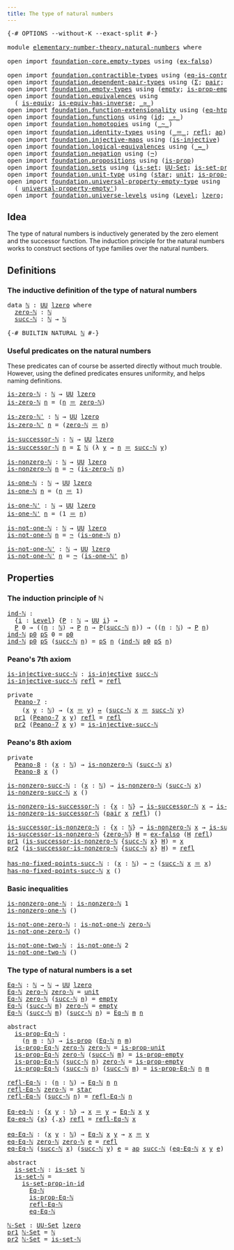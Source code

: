 ```yaml
---
title: The type of natural numbers
---
```


<pre class="Agda"><a id="53" class="Symbol">{-#</a> <a id="57" class="Keyword">OPTIONS</a> <a id="65" class="Pragma">--without-K</a> <a id="77" class="Pragma">--exact-split</a> <a id="91" class="Symbol">#-}</a>

<a id="96" class="Keyword">module</a> <a id="103" href="elementary-number-theory.natural-numbers.html" class="Module">elementary-number-theory.natural-numbers</a> <a id="144" class="Keyword">where</a>

<a id="151" class="Keyword">open</a> <a id="156" class="Keyword">import</a> <a id="163" href="foundation-core.empty-types.html" class="Module">foundation-core.empty-types</a> <a id="191" class="Keyword">using</a> <a id="197" class="Symbol">(</a><a id="198" href="foundation-core.empty-types.html#1160" class="Function">ex-falso</a><a id="206" class="Symbol">)</a>

<a id="209" class="Keyword">open</a> <a id="214" class="Keyword">import</a> <a id="221" href="foundation.contractible-types.html" class="Module">foundation.contractible-types</a> <a id="251" class="Keyword">using</a> <a id="257" class="Symbol">(</a><a id="258" href="foundation-core.contractible-types.html#1311" class="Function">eq-is-contr</a><a id="269" class="Symbol">)</a>
<a id="271" class="Keyword">open</a> <a id="276" class="Keyword">import</a> <a id="283" href="foundation.dependent-pair-types.html" class="Module">foundation.dependent-pair-types</a> <a id="315" class="Keyword">using</a> <a id="321" class="Symbol">(</a><a id="322" href="foundation-core.dependent-pair-types.html#515" class="Record">Σ</a><a id="323" class="Symbol">;</a> <a id="325" href="foundation-core.dependent-pair-types.html#588" class="InductiveConstructor">pair</a><a id="329" class="Symbol">;</a> <a id="331" href="foundation-core.dependent-pair-types.html#605" class="Field">pr1</a><a id="334" class="Symbol">;</a> <a id="336" href="foundation-core.dependent-pair-types.html#617" class="Field">pr2</a><a id="339" class="Symbol">)</a>
<a id="341" class="Keyword">open</a> <a id="346" class="Keyword">import</a> <a id="353" href="foundation.empty-types.html" class="Module">foundation.empty-types</a> <a id="376" class="Keyword">using</a> <a id="382" class="Symbol">(</a><a id="383" href="foundation-core.empty-types.html#1057" class="Datatype">empty</a><a id="388" class="Symbol">;</a> <a id="390" href="foundation-core.empty-types.html#2377" class="Function">is-prop-empty</a><a id="403" class="Symbol">)</a>
<a id="405" class="Keyword">open</a> <a id="410" class="Keyword">import</a> <a id="417" href="foundation.equivalences.html" class="Module">foundation.equivalences</a> <a id="441" class="Keyword">using</a>
  <a id="449" class="Symbol">(</a> <a id="451" href="foundation-core.equivalences.html#1556" class="Function">is-equiv</a><a id="459" class="Symbol">;</a> <a id="461" href="foundation-core.equivalences.html#3013" class="Function">is-equiv-has-inverse</a><a id="481" class="Symbol">;</a> <a id="483" href="foundation-core.equivalences.html#1621" class="Function Operator">_≃_</a><a id="486" class="Symbol">)</a>
<a id="488" class="Keyword">open</a> <a id="493" class="Keyword">import</a> <a id="500" href="foundation.function-extensionality.html" class="Module">foundation.function-extensionality</a> <a id="535" class="Keyword">using</a> <a id="541" class="Symbol">(</a><a id="542" href="foundation-core.function-extensionality.html#1463" class="Function">eq-htpy</a><a id="549" class="Symbol">)</a>
<a id="551" class="Keyword">open</a> <a id="556" class="Keyword">import</a> <a id="563" href="foundation.functions.html" class="Module">foundation.functions</a> <a id="584" class="Keyword">using</a> <a id="590" class="Symbol">(</a><a id="591" href="foundation-core.functions.html#322" class="Function">id</a><a id="593" class="Symbol">;</a> <a id="595" href="foundation-core.functions.html#420" class="Function Operator">_∘_</a><a id="598" class="Symbol">)</a>
<a id="600" class="Keyword">open</a> <a id="605" class="Keyword">import</a> <a id="612" href="foundation.homotopies.html" class="Module">foundation.homotopies</a> <a id="634" class="Keyword">using</a> <a id="640" class="Symbol">(</a><a id="641" href="foundation-core.homotopies.html#1249" class="Function Operator">_~_</a><a id="644" class="Symbol">)</a>
<a id="646" class="Keyword">open</a> <a id="651" class="Keyword">import</a> <a id="658" href="foundation.identity-types.html" class="Module">foundation.identity-types</a> <a id="684" class="Keyword">using</a> <a id="690" class="Symbol">(</a><a id="691" href="foundation-core.identity-types.html#1865" class="Function Operator">_＝_</a><a id="694" class="Symbol">;</a> <a id="696" href="foundation-core.identity-types.html#1820" class="InductiveConstructor">refl</a><a id="700" class="Symbol">;</a> <a id="702" href="foundation-core.identity-types.html#4003" class="Function">ap</a><a id="704" class="Symbol">)</a>
<a id="706" class="Keyword">open</a> <a id="711" class="Keyword">import</a> <a id="718" href="foundation.injective-maps.html" class="Module">foundation.injective-maps</a> <a id="744" class="Keyword">using</a> <a id="750" class="Symbol">(</a><a id="751" href="foundation.injective-maps.html#1309" class="Function">is-injective</a><a id="763" class="Symbol">)</a>
<a id="765" class="Keyword">open</a> <a id="770" class="Keyword">import</a> <a id="777" href="foundation.logical-equivalences.html" class="Module">foundation.logical-equivalences</a> <a id="809" class="Keyword">using</a> <a id="815" class="Symbol">(</a><a id="816" href="foundation-core.logical-equivalences.html#899" class="Function Operator">_↔_</a><a id="819" class="Symbol">)</a>
<a id="821" class="Keyword">open</a> <a id="826" class="Keyword">import</a> <a id="833" href="foundation.negation.html" class="Module">foundation.negation</a> <a id="853" class="Keyword">using</a> <a id="859" class="Symbol">(</a><a id="860" href="foundation-core.negation.html#465" class="Function">¬</a><a id="861" class="Symbol">)</a>
<a id="863" class="Keyword">open</a> <a id="868" class="Keyword">import</a> <a id="875" href="foundation.propositions.html" class="Module">foundation.propositions</a> <a id="899" class="Keyword">using</a> <a id="905" class="Symbol">(</a><a id="906" href="foundation-core.propositions.html#1309" class="Function">is-prop</a><a id="913" class="Symbol">)</a>
<a id="915" class="Keyword">open</a> <a id="920" class="Keyword">import</a> <a id="927" href="foundation.sets.html" class="Module">foundation.sets</a> <a id="943" class="Keyword">using</a> <a id="949" class="Symbol">(</a><a id="950" href="foundation-core.sets.html#1113" class="Function">is-set</a><a id="956" class="Symbol">;</a> <a id="958" href="foundation-core.sets.html#1190" class="Function">UU-Set</a><a id="964" class="Symbol">;</a> <a id="966" href="foundation-core.sets.html#2789" class="Function">is-set-prop-in-id</a><a id="983" class="Symbol">)</a>
<a id="985" class="Keyword">open</a> <a id="990" class="Keyword">import</a> <a id="997" href="foundation.unit-type.html" class="Module">foundation.unit-type</a> <a id="1018" class="Keyword">using</a> <a id="1024" class="Symbol">(</a><a id="1025" href="foundation.unit-type.html#1108" class="InductiveConstructor">star</a><a id="1029" class="Symbol">;</a> <a id="1031" href="foundation.unit-type.html#1084" class="Datatype">unit</a><a id="1035" class="Symbol">;</a> <a id="1037" href="foundation.unit-type.html#2898" class="Function">is-prop-unit</a><a id="1049" class="Symbol">)</a>
<a id="1051" class="Keyword">open</a> <a id="1056" class="Keyword">import</a> <a id="1063" href="foundation.universal-property-empty-type.html" class="Module">foundation.universal-property-empty-type</a> <a id="1104" class="Keyword">using</a>
  <a id="1112" class="Symbol">(</a> <a id="1114" href="foundation.universal-property-empty-type.html#2524" class="Function">universal-property-empty&#39;</a><a id="1139" class="Symbol">)</a>
<a id="1141" class="Keyword">open</a> <a id="1146" class="Keyword">import</a> <a id="1153" href="foundation.universe-levels.html" class="Module">foundation.universe-levels</a> <a id="1180" class="Keyword">using</a> <a id="1186" class="Symbol">(</a><a id="1187" href="Agda.Primitive.html#597" class="Postulate">Level</a><a id="1192" class="Symbol">;</a> <a id="1194" href="Agda.Primitive.html#764" class="Primitive">lzero</a><a id="1199" class="Symbol">;</a> <a id="1201" href="foundation-core.universe-levels.html#235" class="Primitive">UU</a><a id="1203" class="Symbol">)</a>
</pre>
## Idea

The type of natural numbers is inductively generated by the zero element and the successor function. The induction principle for the natural numbers works to construct sections of type families over the natural numbers.

## Definitions

### The inductive definition of the type of natural numbers

<pre class="Agda"><a id="1525" class="Keyword">data</a> <a id="ℕ"></a><a id="1530" href="elementary-number-theory.natural-numbers.html#1530" class="Datatype">ℕ</a> <a id="1532" class="Symbol">:</a> <a id="1534" href="foundation-core.universe-levels.html#235" class="Primitive">UU</a> <a id="1537" href="Agda.Primitive.html#764" class="Primitive">lzero</a> <a id="1543" class="Keyword">where</a>
  <a id="ℕ.zero-ℕ"></a><a id="1551" href="elementary-number-theory.natural-numbers.html#1551" class="InductiveConstructor">zero-ℕ</a> <a id="1558" class="Symbol">:</a> <a id="1560" href="elementary-number-theory.natural-numbers.html#1530" class="Datatype">ℕ</a>
  <a id="ℕ.succ-ℕ"></a><a id="1564" href="elementary-number-theory.natural-numbers.html#1564" class="InductiveConstructor">succ-ℕ</a> <a id="1571" class="Symbol">:</a> <a id="1573" href="elementary-number-theory.natural-numbers.html#1530" class="Datatype">ℕ</a> <a id="1575" class="Symbol">→</a> <a id="1577" href="elementary-number-theory.natural-numbers.html#1530" class="Datatype">ℕ</a>

<a id="1580" class="Symbol">{-#</a> <a id="1584" class="Keyword">BUILTIN</a> <a id="1592" class="Keyword">NATURAL</a> <a id="1600" href="elementary-number-theory.natural-numbers.html#1530" class="Datatype">ℕ</a> <a id="1602" class="Symbol">#-}</a>
</pre>
### Useful predicates on the natural numbers

These predicates can of course be asserted directly without much trouble. However, using the defined predicates ensures uniformity, and helps naming definitions.

<pre class="Agda"><a id="is-zero-ℕ"></a><a id="1828" href="elementary-number-theory.natural-numbers.html#1828" class="Function">is-zero-ℕ</a> <a id="1838" class="Symbol">:</a> <a id="1840" href="elementary-number-theory.natural-numbers.html#1530" class="Datatype">ℕ</a> <a id="1842" class="Symbol">→</a> <a id="1844" href="foundation-core.universe-levels.html#235" class="Primitive">UU</a> <a id="1847" href="Agda.Primitive.html#764" class="Primitive">lzero</a>
<a id="1853" href="elementary-number-theory.natural-numbers.html#1828" class="Function">is-zero-ℕ</a> <a id="1863" href="elementary-number-theory.natural-numbers.html#1863" class="Bound">n</a> <a id="1865" class="Symbol">=</a> <a id="1867" class="Symbol">(</a><a id="1868" href="elementary-number-theory.natural-numbers.html#1863" class="Bound">n</a> <a id="1870" href="foundation-core.identity-types.html#1865" class="Function Operator">＝</a> <a id="1872" href="elementary-number-theory.natural-numbers.html#1551" class="InductiveConstructor">zero-ℕ</a><a id="1878" class="Symbol">)</a>

<a id="is-zero-ℕ&#39;"></a><a id="1881" href="elementary-number-theory.natural-numbers.html#1881" class="Function">is-zero-ℕ&#39;</a> <a id="1892" class="Symbol">:</a> <a id="1894" href="elementary-number-theory.natural-numbers.html#1530" class="Datatype">ℕ</a> <a id="1896" class="Symbol">→</a> <a id="1898" href="foundation-core.universe-levels.html#235" class="Primitive">UU</a> <a id="1901" href="Agda.Primitive.html#764" class="Primitive">lzero</a>
<a id="1907" href="elementary-number-theory.natural-numbers.html#1881" class="Function">is-zero-ℕ&#39;</a> <a id="1918" href="elementary-number-theory.natural-numbers.html#1918" class="Bound">n</a> <a id="1920" class="Symbol">=</a> <a id="1922" class="Symbol">(</a><a id="1923" href="elementary-number-theory.natural-numbers.html#1551" class="InductiveConstructor">zero-ℕ</a> <a id="1930" href="foundation-core.identity-types.html#1865" class="Function Operator">＝</a> <a id="1932" href="elementary-number-theory.natural-numbers.html#1918" class="Bound">n</a><a id="1933" class="Symbol">)</a>

<a id="is-successor-ℕ"></a><a id="1936" href="elementary-number-theory.natural-numbers.html#1936" class="Function">is-successor-ℕ</a> <a id="1951" class="Symbol">:</a> <a id="1953" href="elementary-number-theory.natural-numbers.html#1530" class="Datatype">ℕ</a> <a id="1955" class="Symbol">→</a> <a id="1957" href="foundation-core.universe-levels.html#235" class="Primitive">UU</a> <a id="1960" href="Agda.Primitive.html#764" class="Primitive">lzero</a>
<a id="1966" href="elementary-number-theory.natural-numbers.html#1936" class="Function">is-successor-ℕ</a> <a id="1981" href="elementary-number-theory.natural-numbers.html#1981" class="Bound">n</a> <a id="1983" class="Symbol">=</a> <a id="1985" href="foundation-core.dependent-pair-types.html#515" class="Record">Σ</a> <a id="1987" href="elementary-number-theory.natural-numbers.html#1530" class="Datatype">ℕ</a> <a id="1989" class="Symbol">(λ</a> <a id="1992" href="elementary-number-theory.natural-numbers.html#1992" class="Bound">y</a> <a id="1994" class="Symbol">→</a> <a id="1996" href="elementary-number-theory.natural-numbers.html#1981" class="Bound">n</a> <a id="1998" href="foundation-core.identity-types.html#1865" class="Function Operator">＝</a> <a id="2000" href="elementary-number-theory.natural-numbers.html#1564" class="InductiveConstructor">succ-ℕ</a> <a id="2007" href="elementary-number-theory.natural-numbers.html#1992" class="Bound">y</a><a id="2008" class="Symbol">)</a>

<a id="is-nonzero-ℕ"></a><a id="2011" href="elementary-number-theory.natural-numbers.html#2011" class="Function">is-nonzero-ℕ</a> <a id="2024" class="Symbol">:</a> <a id="2026" href="elementary-number-theory.natural-numbers.html#1530" class="Datatype">ℕ</a> <a id="2028" class="Symbol">→</a> <a id="2030" href="foundation-core.universe-levels.html#235" class="Primitive">UU</a> <a id="2033" href="Agda.Primitive.html#764" class="Primitive">lzero</a>
<a id="2039" href="elementary-number-theory.natural-numbers.html#2011" class="Function">is-nonzero-ℕ</a> <a id="2052" href="elementary-number-theory.natural-numbers.html#2052" class="Bound">n</a> <a id="2054" class="Symbol">=</a> <a id="2056" href="foundation-core.negation.html#465" class="Function">¬</a> <a id="2058" class="Symbol">(</a><a id="2059" href="elementary-number-theory.natural-numbers.html#1828" class="Function">is-zero-ℕ</a> <a id="2069" href="elementary-number-theory.natural-numbers.html#2052" class="Bound">n</a><a id="2070" class="Symbol">)</a>

<a id="is-one-ℕ"></a><a id="2073" href="elementary-number-theory.natural-numbers.html#2073" class="Function">is-one-ℕ</a> <a id="2082" class="Symbol">:</a> <a id="2084" href="elementary-number-theory.natural-numbers.html#1530" class="Datatype">ℕ</a> <a id="2086" class="Symbol">→</a> <a id="2088" href="foundation-core.universe-levels.html#235" class="Primitive">UU</a> <a id="2091" href="Agda.Primitive.html#764" class="Primitive">lzero</a>
<a id="2097" href="elementary-number-theory.natural-numbers.html#2073" class="Function">is-one-ℕ</a> <a id="2106" href="elementary-number-theory.natural-numbers.html#2106" class="Bound">n</a> <a id="2108" class="Symbol">=</a> <a id="2110" class="Symbol">(</a><a id="2111" href="elementary-number-theory.natural-numbers.html#2106" class="Bound">n</a> <a id="2113" href="foundation-core.identity-types.html#1865" class="Function Operator">＝</a> <a id="2115" class="Number">1</a><a id="2116" class="Symbol">)</a>

<a id="is-one-ℕ&#39;"></a><a id="2119" href="elementary-number-theory.natural-numbers.html#2119" class="Function">is-one-ℕ&#39;</a> <a id="2129" class="Symbol">:</a> <a id="2131" href="elementary-number-theory.natural-numbers.html#1530" class="Datatype">ℕ</a> <a id="2133" class="Symbol">→</a> <a id="2135" href="foundation-core.universe-levels.html#235" class="Primitive">UU</a> <a id="2138" href="Agda.Primitive.html#764" class="Primitive">lzero</a>
<a id="2144" href="elementary-number-theory.natural-numbers.html#2119" class="Function">is-one-ℕ&#39;</a> <a id="2154" href="elementary-number-theory.natural-numbers.html#2154" class="Bound">n</a> <a id="2156" class="Symbol">=</a> <a id="2158" class="Symbol">(</a><a id="2159" class="Number">1</a> <a id="2161" href="foundation-core.identity-types.html#1865" class="Function Operator">＝</a> <a id="2163" href="elementary-number-theory.natural-numbers.html#2154" class="Bound">n</a><a id="2164" class="Symbol">)</a>

<a id="is-not-one-ℕ"></a><a id="2167" href="elementary-number-theory.natural-numbers.html#2167" class="Function">is-not-one-ℕ</a> <a id="2180" class="Symbol">:</a> <a id="2182" href="elementary-number-theory.natural-numbers.html#1530" class="Datatype">ℕ</a> <a id="2184" class="Symbol">→</a> <a id="2186" href="foundation-core.universe-levels.html#235" class="Primitive">UU</a> <a id="2189" href="Agda.Primitive.html#764" class="Primitive">lzero</a>
<a id="2195" href="elementary-number-theory.natural-numbers.html#2167" class="Function">is-not-one-ℕ</a> <a id="2208" href="elementary-number-theory.natural-numbers.html#2208" class="Bound">n</a> <a id="2210" class="Symbol">=</a> <a id="2212" href="foundation-core.negation.html#465" class="Function">¬</a> <a id="2214" class="Symbol">(</a><a id="2215" href="elementary-number-theory.natural-numbers.html#2073" class="Function">is-one-ℕ</a> <a id="2224" href="elementary-number-theory.natural-numbers.html#2208" class="Bound">n</a><a id="2225" class="Symbol">)</a>

<a id="is-not-one-ℕ&#39;"></a><a id="2228" href="elementary-number-theory.natural-numbers.html#2228" class="Function">is-not-one-ℕ&#39;</a> <a id="2242" class="Symbol">:</a> <a id="2244" href="elementary-number-theory.natural-numbers.html#1530" class="Datatype">ℕ</a> <a id="2246" class="Symbol">→</a> <a id="2248" href="foundation-core.universe-levels.html#235" class="Primitive">UU</a> <a id="2251" href="Agda.Primitive.html#764" class="Primitive">lzero</a>
<a id="2257" href="elementary-number-theory.natural-numbers.html#2228" class="Function">is-not-one-ℕ&#39;</a> <a id="2271" href="elementary-number-theory.natural-numbers.html#2271" class="Bound">n</a> <a id="2273" class="Symbol">=</a> <a id="2275" href="foundation-core.negation.html#465" class="Function">¬</a> <a id="2277" class="Symbol">(</a><a id="2278" href="elementary-number-theory.natural-numbers.html#2119" class="Function">is-one-ℕ&#39;</a> <a id="2288" href="elementary-number-theory.natural-numbers.html#2271" class="Bound">n</a><a id="2289" class="Symbol">)</a>
</pre>
## Properties

### The induction principle of ℕ

<pre class="Agda"><a id="ind-ℕ"></a><a id="2353" href="elementary-number-theory.natural-numbers.html#2353" class="Function">ind-ℕ</a> <a id="2359" class="Symbol">:</a>
  <a id="2363" class="Symbol">{</a><a id="2364" href="elementary-number-theory.natural-numbers.html#2364" class="Bound">i</a> <a id="2366" class="Symbol">:</a> <a id="2368" href="Agda.Primitive.html#597" class="Postulate">Level</a><a id="2373" class="Symbol">}</a> <a id="2375" class="Symbol">{</a><a id="2376" href="elementary-number-theory.natural-numbers.html#2376" class="Bound">P</a> <a id="2378" class="Symbol">:</a> <a id="2380" href="elementary-number-theory.natural-numbers.html#1530" class="Datatype">ℕ</a> <a id="2382" class="Symbol">→</a> <a id="2384" href="foundation-core.universe-levels.html#235" class="Primitive">UU</a> <a id="2387" href="elementary-number-theory.natural-numbers.html#2364" class="Bound">i</a><a id="2388" class="Symbol">}</a> <a id="2390" class="Symbol">→</a>
  <a id="2394" href="elementary-number-theory.natural-numbers.html#2376" class="Bound">P</a> <a id="2396" class="Number">0</a> <a id="2398" class="Symbol">→</a> <a id="2400" class="Symbol">((</a><a id="2402" href="elementary-number-theory.natural-numbers.html#2402" class="Bound">n</a> <a id="2404" class="Symbol">:</a> <a id="2406" href="elementary-number-theory.natural-numbers.html#1530" class="Datatype">ℕ</a><a id="2407" class="Symbol">)</a> <a id="2409" class="Symbol">→</a> <a id="2411" href="elementary-number-theory.natural-numbers.html#2376" class="Bound">P</a> <a id="2413" href="elementary-number-theory.natural-numbers.html#2402" class="Bound">n</a> <a id="2415" class="Symbol">→</a> <a id="2417" href="elementary-number-theory.natural-numbers.html#2376" class="Bound">P</a><a id="2418" class="Symbol">(</a><a id="2419" href="elementary-number-theory.natural-numbers.html#1564" class="InductiveConstructor">succ-ℕ</a> <a id="2426" href="elementary-number-theory.natural-numbers.html#2402" class="Bound">n</a><a id="2427" class="Symbol">))</a> <a id="2430" class="Symbol">→</a> <a id="2432" class="Symbol">((</a><a id="2434" href="elementary-number-theory.natural-numbers.html#2434" class="Bound">n</a> <a id="2436" class="Symbol">:</a> <a id="2438" href="elementary-number-theory.natural-numbers.html#1530" class="Datatype">ℕ</a><a id="2439" class="Symbol">)</a> <a id="2441" class="Symbol">→</a> <a id="2443" href="elementary-number-theory.natural-numbers.html#2376" class="Bound">P</a> <a id="2445" href="elementary-number-theory.natural-numbers.html#2434" class="Bound">n</a><a id="2446" class="Symbol">)</a>
<a id="2448" href="elementary-number-theory.natural-numbers.html#2353" class="Function">ind-ℕ</a> <a id="2454" href="elementary-number-theory.natural-numbers.html#2454" class="Bound">p0</a> <a id="2457" href="elementary-number-theory.natural-numbers.html#2457" class="Bound">pS</a> <a id="2460" class="Number">0</a> <a id="2462" class="Symbol">=</a> <a id="2464" href="elementary-number-theory.natural-numbers.html#2454" class="Bound">p0</a>
<a id="2467" href="elementary-number-theory.natural-numbers.html#2353" class="Function">ind-ℕ</a> <a id="2473" href="elementary-number-theory.natural-numbers.html#2473" class="Bound">p0</a> <a id="2476" href="elementary-number-theory.natural-numbers.html#2476" class="Bound">pS</a> <a id="2479" class="Symbol">(</a><a id="2480" href="elementary-number-theory.natural-numbers.html#1564" class="InductiveConstructor">succ-ℕ</a> <a id="2487" href="elementary-number-theory.natural-numbers.html#2487" class="Bound">n</a><a id="2488" class="Symbol">)</a> <a id="2490" class="Symbol">=</a> <a id="2492" href="elementary-number-theory.natural-numbers.html#2476" class="Bound">pS</a> <a id="2495" href="elementary-number-theory.natural-numbers.html#2487" class="Bound">n</a> <a id="2497" class="Symbol">(</a><a id="2498" href="elementary-number-theory.natural-numbers.html#2353" class="Function">ind-ℕ</a> <a id="2504" href="elementary-number-theory.natural-numbers.html#2473" class="Bound">p0</a> <a id="2507" href="elementary-number-theory.natural-numbers.html#2476" class="Bound">pS</a> <a id="2510" href="elementary-number-theory.natural-numbers.html#2487" class="Bound">n</a><a id="2511" class="Symbol">)</a>
</pre>
### Peano's 7th axiom

<pre class="Agda"><a id="is-injective-succ-ℕ"></a><a id="2549" href="elementary-number-theory.natural-numbers.html#2549" class="Function">is-injective-succ-ℕ</a> <a id="2569" class="Symbol">:</a> <a id="2571" href="foundation.injective-maps.html#1309" class="Function">is-injective</a> <a id="2584" href="elementary-number-theory.natural-numbers.html#1564" class="InductiveConstructor">succ-ℕ</a>
<a id="2591" href="elementary-number-theory.natural-numbers.html#2549" class="Function">is-injective-succ-ℕ</a> <a id="2611" href="foundation-core.identity-types.html#1820" class="InductiveConstructor">refl</a> <a id="2616" class="Symbol">=</a> <a id="2618" href="foundation-core.identity-types.html#1820" class="InductiveConstructor">refl</a>

<a id="2624" class="Keyword">private</a>
  <a id="Peano-7"></a><a id="2634" href="elementary-number-theory.natural-numbers.html#2634" class="Function">Peano-7</a> <a id="2642" class="Symbol">:</a>
    <a id="2648" class="Symbol">(</a><a id="2649" href="elementary-number-theory.natural-numbers.html#2649" class="Bound">x</a> <a id="2651" href="elementary-number-theory.natural-numbers.html#2651" class="Bound">y</a> <a id="2653" class="Symbol">:</a> <a id="2655" href="elementary-number-theory.natural-numbers.html#1530" class="Datatype">ℕ</a><a id="2656" class="Symbol">)</a> <a id="2658" class="Symbol">→</a> <a id="2660" class="Symbol">(</a><a id="2661" href="elementary-number-theory.natural-numbers.html#2649" class="Bound">x</a> <a id="2663" href="foundation-core.identity-types.html#1865" class="Function Operator">＝</a> <a id="2665" href="elementary-number-theory.natural-numbers.html#2651" class="Bound">y</a><a id="2666" class="Symbol">)</a> <a id="2668" href="foundation-core.logical-equivalences.html#899" class="Function Operator">↔</a> <a id="2670" class="Symbol">(</a><a id="2671" href="elementary-number-theory.natural-numbers.html#1564" class="InductiveConstructor">succ-ℕ</a> <a id="2678" href="elementary-number-theory.natural-numbers.html#2649" class="Bound">x</a> <a id="2680" href="foundation-core.identity-types.html#1865" class="Function Operator">＝</a> <a id="2682" href="elementary-number-theory.natural-numbers.html#1564" class="InductiveConstructor">succ-ℕ</a> <a id="2689" href="elementary-number-theory.natural-numbers.html#2651" class="Bound">y</a><a id="2690" class="Symbol">)</a>
  <a id="2694" href="foundation-core.dependent-pair-types.html#605" class="Field">pr1</a> <a id="2698" class="Symbol">(</a><a id="2699" href="elementary-number-theory.natural-numbers.html#2634" class="Function">Peano-7</a> <a id="2707" href="elementary-number-theory.natural-numbers.html#2707" class="Bound">x</a> <a id="2709" href="elementary-number-theory.natural-numbers.html#2709" class="Bound">y</a><a id="2710" class="Symbol">)</a> <a id="2712" href="foundation-core.identity-types.html#1820" class="InductiveConstructor">refl</a> <a id="2717" class="Symbol">=</a> <a id="2719" href="foundation-core.identity-types.html#1820" class="InductiveConstructor">refl</a>
  <a id="2726" href="foundation-core.dependent-pair-types.html#617" class="Field">pr2</a> <a id="2730" class="Symbol">(</a><a id="2731" href="elementary-number-theory.natural-numbers.html#2634" class="Function">Peano-7</a> <a id="2739" href="elementary-number-theory.natural-numbers.html#2739" class="Bound">x</a> <a id="2741" href="elementary-number-theory.natural-numbers.html#2741" class="Bound">y</a><a id="2742" class="Symbol">)</a> <a id="2744" class="Symbol">=</a> <a id="2746" href="elementary-number-theory.natural-numbers.html#2549" class="Function">is-injective-succ-ℕ</a>
</pre>
### Peano's 8th axiom

<pre class="Agda"><a id="2802" class="Keyword">private</a>   
  <a id="Peano-8"></a><a id="2815" href="elementary-number-theory.natural-numbers.html#2815" class="Function">Peano-8</a> <a id="2823" class="Symbol">:</a> <a id="2825" class="Symbol">(</a><a id="2826" href="elementary-number-theory.natural-numbers.html#2826" class="Bound">x</a> <a id="2828" class="Symbol">:</a> <a id="2830" href="elementary-number-theory.natural-numbers.html#1530" class="Datatype">ℕ</a><a id="2831" class="Symbol">)</a> <a id="2833" class="Symbol">→</a> <a id="2835" href="elementary-number-theory.natural-numbers.html#2011" class="Function">is-nonzero-ℕ</a> <a id="2848" class="Symbol">(</a><a id="2849" href="elementary-number-theory.natural-numbers.html#1564" class="InductiveConstructor">succ-ℕ</a> <a id="2856" href="elementary-number-theory.natural-numbers.html#2826" class="Bound">x</a><a id="2857" class="Symbol">)</a>
  <a id="2861" href="elementary-number-theory.natural-numbers.html#2815" class="Function">Peano-8</a> <a id="2869" href="elementary-number-theory.natural-numbers.html#2869" class="Bound">x</a> <a id="2871" class="Symbol">()</a>

<a id="is-nonzero-succ-ℕ"></a><a id="2875" href="elementary-number-theory.natural-numbers.html#2875" class="Function">is-nonzero-succ-ℕ</a> <a id="2893" class="Symbol">:</a> <a id="2895" class="Symbol">(</a><a id="2896" href="elementary-number-theory.natural-numbers.html#2896" class="Bound">x</a> <a id="2898" class="Symbol">:</a> <a id="2900" href="elementary-number-theory.natural-numbers.html#1530" class="Datatype">ℕ</a><a id="2901" class="Symbol">)</a> <a id="2903" class="Symbol">→</a> <a id="2905" href="elementary-number-theory.natural-numbers.html#2011" class="Function">is-nonzero-ℕ</a> <a id="2918" class="Symbol">(</a><a id="2919" href="elementary-number-theory.natural-numbers.html#1564" class="InductiveConstructor">succ-ℕ</a> <a id="2926" href="elementary-number-theory.natural-numbers.html#2896" class="Bound">x</a><a id="2927" class="Symbol">)</a>
<a id="2929" href="elementary-number-theory.natural-numbers.html#2875" class="Function">is-nonzero-succ-ℕ</a> <a id="2947" href="elementary-number-theory.natural-numbers.html#2947" class="Bound">x</a> <a id="2949" class="Symbol">()</a>

<a id="is-nonzero-is-successor-ℕ"></a><a id="2953" href="elementary-number-theory.natural-numbers.html#2953" class="Function">is-nonzero-is-successor-ℕ</a> <a id="2979" class="Symbol">:</a> <a id="2981" class="Symbol">{</a><a id="2982" href="elementary-number-theory.natural-numbers.html#2982" class="Bound">x</a> <a id="2984" class="Symbol">:</a> <a id="2986" href="elementary-number-theory.natural-numbers.html#1530" class="Datatype">ℕ</a><a id="2987" class="Symbol">}</a> <a id="2989" class="Symbol">→</a> <a id="2991" href="elementary-number-theory.natural-numbers.html#1936" class="Function">is-successor-ℕ</a> <a id="3006" href="elementary-number-theory.natural-numbers.html#2982" class="Bound">x</a> <a id="3008" class="Symbol">→</a> <a id="3010" href="elementary-number-theory.natural-numbers.html#2011" class="Function">is-nonzero-ℕ</a> <a id="3023" href="elementary-number-theory.natural-numbers.html#2982" class="Bound">x</a>
<a id="3025" href="elementary-number-theory.natural-numbers.html#2953" class="Function">is-nonzero-is-successor-ℕ</a> <a id="3051" class="Symbol">(</a><a id="3052" href="foundation-core.dependent-pair-types.html#588" class="InductiveConstructor">pair</a> <a id="3057" href="elementary-number-theory.natural-numbers.html#3057" class="Bound">x</a> <a id="3059" href="foundation-core.identity-types.html#1820" class="InductiveConstructor">refl</a><a id="3063" class="Symbol">)</a> <a id="3065" class="Symbol">()</a>

<a id="is-successor-is-nonzero-ℕ"></a><a id="3069" href="elementary-number-theory.natural-numbers.html#3069" class="Function">is-successor-is-nonzero-ℕ</a> <a id="3095" class="Symbol">:</a> <a id="3097" class="Symbol">{</a><a id="3098" href="elementary-number-theory.natural-numbers.html#3098" class="Bound">x</a> <a id="3100" class="Symbol">:</a> <a id="3102" href="elementary-number-theory.natural-numbers.html#1530" class="Datatype">ℕ</a><a id="3103" class="Symbol">}</a> <a id="3105" class="Symbol">→</a> <a id="3107" href="elementary-number-theory.natural-numbers.html#2011" class="Function">is-nonzero-ℕ</a> <a id="3120" href="elementary-number-theory.natural-numbers.html#3098" class="Bound">x</a> <a id="3122" class="Symbol">→</a> <a id="3124" href="elementary-number-theory.natural-numbers.html#1936" class="Function">is-successor-ℕ</a> <a id="3139" href="elementary-number-theory.natural-numbers.html#3098" class="Bound">x</a>
<a id="3141" href="elementary-number-theory.natural-numbers.html#3069" class="Function">is-successor-is-nonzero-ℕ</a> <a id="3167" class="Symbol">{</a><a id="3168" href="elementary-number-theory.natural-numbers.html#1551" class="InductiveConstructor">zero-ℕ</a><a id="3174" class="Symbol">}</a> <a id="3176" href="elementary-number-theory.natural-numbers.html#3176" class="Bound">H</a> <a id="3178" class="Symbol">=</a> <a id="3180" href="foundation-core.empty-types.html#1160" class="Function">ex-falso</a> <a id="3189" class="Symbol">(</a><a id="3190" href="elementary-number-theory.natural-numbers.html#3176" class="Bound">H</a> <a id="3192" href="foundation-core.identity-types.html#1820" class="InductiveConstructor">refl</a><a id="3196" class="Symbol">)</a>
<a id="3198" href="foundation-core.dependent-pair-types.html#605" class="Field">pr1</a> <a id="3202" class="Symbol">(</a><a id="3203" href="elementary-number-theory.natural-numbers.html#3069" class="Function">is-successor-is-nonzero-ℕ</a> <a id="3229" class="Symbol">{</a><a id="3230" href="elementary-number-theory.natural-numbers.html#1564" class="InductiveConstructor">succ-ℕ</a> <a id="3237" href="elementary-number-theory.natural-numbers.html#3237" class="Bound">x</a><a id="3238" class="Symbol">}</a> <a id="3240" href="elementary-number-theory.natural-numbers.html#3240" class="Bound">H</a><a id="3241" class="Symbol">)</a> <a id="3243" class="Symbol">=</a> <a id="3245" href="elementary-number-theory.natural-numbers.html#3237" class="Bound">x</a>
<a id="3247" href="foundation-core.dependent-pair-types.html#617" class="Field">pr2</a> <a id="3251" class="Symbol">(</a><a id="3252" href="elementary-number-theory.natural-numbers.html#3069" class="Function">is-successor-is-nonzero-ℕ</a> <a id="3278" class="Symbol">{</a><a id="3279" href="elementary-number-theory.natural-numbers.html#1564" class="InductiveConstructor">succ-ℕ</a> <a id="3286" href="elementary-number-theory.natural-numbers.html#3286" class="Bound">x</a><a id="3287" class="Symbol">}</a> <a id="3289" href="elementary-number-theory.natural-numbers.html#3289" class="Bound">H</a><a id="3290" class="Symbol">)</a> <a id="3292" class="Symbol">=</a> <a id="3294" href="foundation-core.identity-types.html#1820" class="InductiveConstructor">refl</a>

<a id="has-no-fixed-points-succ-ℕ"></a><a id="3300" href="elementary-number-theory.natural-numbers.html#3300" class="Function">has-no-fixed-points-succ-ℕ</a> <a id="3327" class="Symbol">:</a> <a id="3329" class="Symbol">(</a><a id="3330" href="elementary-number-theory.natural-numbers.html#3330" class="Bound">x</a> <a id="3332" class="Symbol">:</a> <a id="3334" href="elementary-number-theory.natural-numbers.html#1530" class="Datatype">ℕ</a><a id="3335" class="Symbol">)</a> <a id="3337" class="Symbol">→</a> <a id="3339" href="foundation-core.negation.html#465" class="Function">¬</a> <a id="3341" class="Symbol">(</a><a id="3342" href="elementary-number-theory.natural-numbers.html#1564" class="InductiveConstructor">succ-ℕ</a> <a id="3349" href="elementary-number-theory.natural-numbers.html#3330" class="Bound">x</a> <a id="3351" href="foundation-core.identity-types.html#1865" class="Function Operator">＝</a> <a id="3353" href="elementary-number-theory.natural-numbers.html#3330" class="Bound">x</a><a id="3354" class="Symbol">)</a>
<a id="3356" href="elementary-number-theory.natural-numbers.html#3300" class="Function">has-no-fixed-points-succ-ℕ</a> <a id="3383" href="elementary-number-theory.natural-numbers.html#3383" class="Bound">x</a> <a id="3385" class="Symbol">()</a>
</pre>
### Basic inequalities

<pre class="Agda"><a id="is-nonzero-one-ℕ"></a><a id="3425" href="elementary-number-theory.natural-numbers.html#3425" class="Function">is-nonzero-one-ℕ</a> <a id="3442" class="Symbol">:</a> <a id="3444" href="elementary-number-theory.natural-numbers.html#2011" class="Function">is-nonzero-ℕ</a> <a id="3457" class="Number">1</a>
<a id="3459" href="elementary-number-theory.natural-numbers.html#3425" class="Function">is-nonzero-one-ℕ</a> <a id="3476" class="Symbol">()</a>

<a id="is-not-one-zero-ℕ"></a><a id="3480" href="elementary-number-theory.natural-numbers.html#3480" class="Function">is-not-one-zero-ℕ</a> <a id="3498" class="Symbol">:</a> <a id="3500" href="elementary-number-theory.natural-numbers.html#2167" class="Function">is-not-one-ℕ</a> <a id="3513" href="elementary-number-theory.natural-numbers.html#1551" class="InductiveConstructor">zero-ℕ</a>
<a id="3520" href="elementary-number-theory.natural-numbers.html#3480" class="Function">is-not-one-zero-ℕ</a> <a id="3538" class="Symbol">()</a>

<a id="is-not-one-two-ℕ"></a><a id="3542" href="elementary-number-theory.natural-numbers.html#3542" class="Function">is-not-one-two-ℕ</a> <a id="3559" class="Symbol">:</a> <a id="3561" href="elementary-number-theory.natural-numbers.html#2167" class="Function">is-not-one-ℕ</a> <a id="3574" class="Number">2</a>
<a id="3576" href="elementary-number-theory.natural-numbers.html#3542" class="Function">is-not-one-two-ℕ</a> <a id="3593" class="Symbol">()</a>
</pre>
### The type of natural numbers is a set

<pre class="Agda"><a id="Eq-ℕ"></a><a id="3651" href="elementary-number-theory.natural-numbers.html#3651" class="Function">Eq-ℕ</a> <a id="3656" class="Symbol">:</a> <a id="3658" href="elementary-number-theory.natural-numbers.html#1530" class="Datatype">ℕ</a> <a id="3660" class="Symbol">→</a> <a id="3662" href="elementary-number-theory.natural-numbers.html#1530" class="Datatype">ℕ</a> <a id="3664" class="Symbol">→</a> <a id="3666" href="foundation-core.universe-levels.html#235" class="Primitive">UU</a> <a id="3669" href="Agda.Primitive.html#764" class="Primitive">lzero</a>
<a id="3675" href="elementary-number-theory.natural-numbers.html#3651" class="Function">Eq-ℕ</a> <a id="3680" href="elementary-number-theory.natural-numbers.html#1551" class="InductiveConstructor">zero-ℕ</a> <a id="3687" href="elementary-number-theory.natural-numbers.html#1551" class="InductiveConstructor">zero-ℕ</a> <a id="3694" class="Symbol">=</a> <a id="3696" href="foundation.unit-type.html#1084" class="Datatype">unit</a>
<a id="3701" href="elementary-number-theory.natural-numbers.html#3651" class="Function">Eq-ℕ</a> <a id="3706" href="elementary-number-theory.natural-numbers.html#1551" class="InductiveConstructor">zero-ℕ</a> <a id="3713" class="Symbol">(</a><a id="3714" href="elementary-number-theory.natural-numbers.html#1564" class="InductiveConstructor">succ-ℕ</a> <a id="3721" href="elementary-number-theory.natural-numbers.html#3721" class="Bound">n</a><a id="3722" class="Symbol">)</a> <a id="3724" class="Symbol">=</a> <a id="3726" href="foundation-core.empty-types.html#1057" class="Datatype">empty</a>
<a id="3732" href="elementary-number-theory.natural-numbers.html#3651" class="Function">Eq-ℕ</a> <a id="3737" class="Symbol">(</a><a id="3738" href="elementary-number-theory.natural-numbers.html#1564" class="InductiveConstructor">succ-ℕ</a> <a id="3745" href="elementary-number-theory.natural-numbers.html#3745" class="Bound">m</a><a id="3746" class="Symbol">)</a> <a id="3748" href="elementary-number-theory.natural-numbers.html#1551" class="InductiveConstructor">zero-ℕ</a> <a id="3755" class="Symbol">=</a> <a id="3757" href="foundation-core.empty-types.html#1057" class="Datatype">empty</a>
<a id="3763" href="elementary-number-theory.natural-numbers.html#3651" class="Function">Eq-ℕ</a> <a id="3768" class="Symbol">(</a><a id="3769" href="elementary-number-theory.natural-numbers.html#1564" class="InductiveConstructor">succ-ℕ</a> <a id="3776" href="elementary-number-theory.natural-numbers.html#3776" class="Bound">m</a><a id="3777" class="Symbol">)</a> <a id="3779" class="Symbol">(</a><a id="3780" href="elementary-number-theory.natural-numbers.html#1564" class="InductiveConstructor">succ-ℕ</a> <a id="3787" href="elementary-number-theory.natural-numbers.html#3787" class="Bound">n</a><a id="3788" class="Symbol">)</a> <a id="3790" class="Symbol">=</a> <a id="3792" href="elementary-number-theory.natural-numbers.html#3651" class="Function">Eq-ℕ</a> <a id="3797" href="elementary-number-theory.natural-numbers.html#3776" class="Bound">m</a> <a id="3799" href="elementary-number-theory.natural-numbers.html#3787" class="Bound">n</a>

<a id="3802" class="Keyword">abstract</a>
  <a id="is-prop-Eq-ℕ"></a><a id="3813" href="elementary-number-theory.natural-numbers.html#3813" class="Function">is-prop-Eq-ℕ</a> <a id="3826" class="Symbol">:</a>
    <a id="3832" class="Symbol">(</a><a id="3833" href="elementary-number-theory.natural-numbers.html#3833" class="Bound">n</a> <a id="3835" href="elementary-number-theory.natural-numbers.html#3835" class="Bound">m</a> <a id="3837" class="Symbol">:</a> <a id="3839" href="elementary-number-theory.natural-numbers.html#1530" class="Datatype">ℕ</a><a id="3840" class="Symbol">)</a> <a id="3842" class="Symbol">→</a> <a id="3844" href="foundation-core.propositions.html#1309" class="Function">is-prop</a> <a id="3852" class="Symbol">(</a><a id="3853" href="elementary-number-theory.natural-numbers.html#3651" class="Function">Eq-ℕ</a> <a id="3858" href="elementary-number-theory.natural-numbers.html#3833" class="Bound">n</a> <a id="3860" href="elementary-number-theory.natural-numbers.html#3835" class="Bound">m</a><a id="3861" class="Symbol">)</a>
  <a id="3865" href="elementary-number-theory.natural-numbers.html#3813" class="Function">is-prop-Eq-ℕ</a> <a id="3878" href="elementary-number-theory.natural-numbers.html#1551" class="InductiveConstructor">zero-ℕ</a> <a id="3885" href="elementary-number-theory.natural-numbers.html#1551" class="InductiveConstructor">zero-ℕ</a> <a id="3892" class="Symbol">=</a> <a id="3894" href="foundation.unit-type.html#2898" class="Function">is-prop-unit</a>
  <a id="3909" href="elementary-number-theory.natural-numbers.html#3813" class="Function">is-prop-Eq-ℕ</a> <a id="3922" href="elementary-number-theory.natural-numbers.html#1551" class="InductiveConstructor">zero-ℕ</a> <a id="3929" class="Symbol">(</a><a id="3930" href="elementary-number-theory.natural-numbers.html#1564" class="InductiveConstructor">succ-ℕ</a> <a id="3937" href="elementary-number-theory.natural-numbers.html#3937" class="Bound">m</a><a id="3938" class="Symbol">)</a> <a id="3940" class="Symbol">=</a> <a id="3942" href="foundation-core.empty-types.html#2377" class="Function">is-prop-empty</a>
  <a id="3958" href="elementary-number-theory.natural-numbers.html#3813" class="Function">is-prop-Eq-ℕ</a> <a id="3971" class="Symbol">(</a><a id="3972" href="elementary-number-theory.natural-numbers.html#1564" class="InductiveConstructor">succ-ℕ</a> <a id="3979" href="elementary-number-theory.natural-numbers.html#3979" class="Bound">n</a><a id="3980" class="Symbol">)</a> <a id="3982" href="elementary-number-theory.natural-numbers.html#1551" class="InductiveConstructor">zero-ℕ</a> <a id="3989" class="Symbol">=</a> <a id="3991" href="foundation-core.empty-types.html#2377" class="Function">is-prop-empty</a>
  <a id="4007" href="elementary-number-theory.natural-numbers.html#3813" class="Function">is-prop-Eq-ℕ</a> <a id="4020" class="Symbol">(</a><a id="4021" href="elementary-number-theory.natural-numbers.html#1564" class="InductiveConstructor">succ-ℕ</a> <a id="4028" href="elementary-number-theory.natural-numbers.html#4028" class="Bound">n</a><a id="4029" class="Symbol">)</a> <a id="4031" class="Symbol">(</a><a id="4032" href="elementary-number-theory.natural-numbers.html#1564" class="InductiveConstructor">succ-ℕ</a> <a id="4039" href="elementary-number-theory.natural-numbers.html#4039" class="Bound">m</a><a id="4040" class="Symbol">)</a> <a id="4042" class="Symbol">=</a> <a id="4044" href="elementary-number-theory.natural-numbers.html#3813" class="Function">is-prop-Eq-ℕ</a> <a id="4057" href="elementary-number-theory.natural-numbers.html#4028" class="Bound">n</a> <a id="4059" href="elementary-number-theory.natural-numbers.html#4039" class="Bound">m</a>

<a id="refl-Eq-ℕ"></a><a id="4062" href="elementary-number-theory.natural-numbers.html#4062" class="Function">refl-Eq-ℕ</a> <a id="4072" class="Symbol">:</a> <a id="4074" class="Symbol">(</a><a id="4075" href="elementary-number-theory.natural-numbers.html#4075" class="Bound">n</a> <a id="4077" class="Symbol">:</a> <a id="4079" href="elementary-number-theory.natural-numbers.html#1530" class="Datatype">ℕ</a><a id="4080" class="Symbol">)</a> <a id="4082" class="Symbol">→</a> <a id="4084" href="elementary-number-theory.natural-numbers.html#3651" class="Function">Eq-ℕ</a> <a id="4089" href="elementary-number-theory.natural-numbers.html#4075" class="Bound">n</a> <a id="4091" href="elementary-number-theory.natural-numbers.html#4075" class="Bound">n</a>
<a id="4093" href="elementary-number-theory.natural-numbers.html#4062" class="Function">refl-Eq-ℕ</a> <a id="4103" href="elementary-number-theory.natural-numbers.html#1551" class="InductiveConstructor">zero-ℕ</a> <a id="4110" class="Symbol">=</a> <a id="4112" href="foundation.unit-type.html#1108" class="InductiveConstructor">star</a>
<a id="4117" href="elementary-number-theory.natural-numbers.html#4062" class="Function">refl-Eq-ℕ</a> <a id="4127" class="Symbol">(</a><a id="4128" href="elementary-number-theory.natural-numbers.html#1564" class="InductiveConstructor">succ-ℕ</a> <a id="4135" href="elementary-number-theory.natural-numbers.html#4135" class="Bound">n</a><a id="4136" class="Symbol">)</a> <a id="4138" class="Symbol">=</a> <a id="4140" href="elementary-number-theory.natural-numbers.html#4062" class="Function">refl-Eq-ℕ</a> <a id="4150" href="elementary-number-theory.natural-numbers.html#4135" class="Bound">n</a>

<a id="Eq-eq-ℕ"></a><a id="4153" href="elementary-number-theory.natural-numbers.html#4153" class="Function">Eq-eq-ℕ</a> <a id="4161" class="Symbol">:</a> <a id="4163" class="Symbol">{</a><a id="4164" href="elementary-number-theory.natural-numbers.html#4164" class="Bound">x</a> <a id="4166" href="elementary-number-theory.natural-numbers.html#4166" class="Bound">y</a> <a id="4168" class="Symbol">:</a> <a id="4170" href="elementary-number-theory.natural-numbers.html#1530" class="Datatype">ℕ</a><a id="4171" class="Symbol">}</a> <a id="4173" class="Symbol">→</a> <a id="4175" href="elementary-number-theory.natural-numbers.html#4164" class="Bound">x</a> <a id="4177" href="foundation-core.identity-types.html#1865" class="Function Operator">＝</a> <a id="4179" href="elementary-number-theory.natural-numbers.html#4166" class="Bound">y</a> <a id="4181" class="Symbol">→</a> <a id="4183" href="elementary-number-theory.natural-numbers.html#3651" class="Function">Eq-ℕ</a> <a id="4188" href="elementary-number-theory.natural-numbers.html#4164" class="Bound">x</a> <a id="4190" href="elementary-number-theory.natural-numbers.html#4166" class="Bound">y</a>
<a id="4192" href="elementary-number-theory.natural-numbers.html#4153" class="Function">Eq-eq-ℕ</a> <a id="4200" class="Symbol">{</a><a id="4201" href="elementary-number-theory.natural-numbers.html#4201" class="Bound">x</a><a id="4202" class="Symbol">}</a> <a id="4204" class="Symbol">{</a><a id="4205" class="DottedPattern Symbol">.</a><a id="4206" href="elementary-number-theory.natural-numbers.html#4201" class="DottedPattern Bound">x</a><a id="4207" class="Symbol">}</a> <a id="4209" href="foundation-core.identity-types.html#1820" class="InductiveConstructor">refl</a> <a id="4214" class="Symbol">=</a> <a id="4216" href="elementary-number-theory.natural-numbers.html#4062" class="Function">refl-Eq-ℕ</a> <a id="4226" href="elementary-number-theory.natural-numbers.html#4201" class="Bound">x</a>

<a id="eq-Eq-ℕ"></a><a id="4229" href="elementary-number-theory.natural-numbers.html#4229" class="Function">eq-Eq-ℕ</a> <a id="4237" class="Symbol">:</a> <a id="4239" class="Symbol">(</a><a id="4240" href="elementary-number-theory.natural-numbers.html#4240" class="Bound">x</a> <a id="4242" href="elementary-number-theory.natural-numbers.html#4242" class="Bound">y</a> <a id="4244" class="Symbol">:</a> <a id="4246" href="elementary-number-theory.natural-numbers.html#1530" class="Datatype">ℕ</a><a id="4247" class="Symbol">)</a> <a id="4249" class="Symbol">→</a> <a id="4251" href="elementary-number-theory.natural-numbers.html#3651" class="Function">Eq-ℕ</a> <a id="4256" href="elementary-number-theory.natural-numbers.html#4240" class="Bound">x</a> <a id="4258" href="elementary-number-theory.natural-numbers.html#4242" class="Bound">y</a> <a id="4260" class="Symbol">→</a> <a id="4262" href="elementary-number-theory.natural-numbers.html#4240" class="Bound">x</a> <a id="4264" href="foundation-core.identity-types.html#1865" class="Function Operator">＝</a> <a id="4266" href="elementary-number-theory.natural-numbers.html#4242" class="Bound">y</a>
<a id="4268" href="elementary-number-theory.natural-numbers.html#4229" class="Function">eq-Eq-ℕ</a> <a id="4276" href="elementary-number-theory.natural-numbers.html#1551" class="InductiveConstructor">zero-ℕ</a> <a id="4283" href="elementary-number-theory.natural-numbers.html#1551" class="InductiveConstructor">zero-ℕ</a> <a id="4290" href="elementary-number-theory.natural-numbers.html#4290" class="Bound">e</a> <a id="4292" class="Symbol">=</a> <a id="4294" href="foundation-core.identity-types.html#1820" class="InductiveConstructor">refl</a>
<a id="4299" href="elementary-number-theory.natural-numbers.html#4229" class="Function">eq-Eq-ℕ</a> <a id="4307" class="Symbol">(</a><a id="4308" href="elementary-number-theory.natural-numbers.html#1564" class="InductiveConstructor">succ-ℕ</a> <a id="4315" href="elementary-number-theory.natural-numbers.html#4315" class="Bound">x</a><a id="4316" class="Symbol">)</a> <a id="4318" class="Symbol">(</a><a id="4319" href="elementary-number-theory.natural-numbers.html#1564" class="InductiveConstructor">succ-ℕ</a> <a id="4326" href="elementary-number-theory.natural-numbers.html#4326" class="Bound">y</a><a id="4327" class="Symbol">)</a> <a id="4329" href="elementary-number-theory.natural-numbers.html#4329" class="Bound">e</a> <a id="4331" class="Symbol">=</a> <a id="4333" href="foundation-core.identity-types.html#4003" class="Function">ap</a> <a id="4336" href="elementary-number-theory.natural-numbers.html#1564" class="InductiveConstructor">succ-ℕ</a> <a id="4343" class="Symbol">(</a><a id="4344" href="elementary-number-theory.natural-numbers.html#4229" class="Function">eq-Eq-ℕ</a> <a id="4352" href="elementary-number-theory.natural-numbers.html#4315" class="Bound">x</a> <a id="4354" href="elementary-number-theory.natural-numbers.html#4326" class="Bound">y</a> <a id="4356" href="elementary-number-theory.natural-numbers.html#4329" class="Bound">e</a><a id="4357" class="Symbol">)</a>

<a id="4360" class="Keyword">abstract</a>
  <a id="is-set-ℕ"></a><a id="4371" href="elementary-number-theory.natural-numbers.html#4371" class="Function">is-set-ℕ</a> <a id="4380" class="Symbol">:</a> <a id="4382" href="foundation-core.sets.html#1113" class="Function">is-set</a> <a id="4389" href="elementary-number-theory.natural-numbers.html#1530" class="Datatype">ℕ</a>
  <a id="4393" href="elementary-number-theory.natural-numbers.html#4371" class="Function">is-set-ℕ</a> <a id="4402" class="Symbol">=</a>
    <a id="4408" href="foundation-core.sets.html#2789" class="Function">is-set-prop-in-id</a>
      <a id="4432" href="elementary-number-theory.natural-numbers.html#3651" class="Function">Eq-ℕ</a>
      <a id="4443" href="elementary-number-theory.natural-numbers.html#3813" class="Function">is-prop-Eq-ℕ</a>
      <a id="4462" href="elementary-number-theory.natural-numbers.html#4062" class="Function">refl-Eq-ℕ</a>
      <a id="4478" href="elementary-number-theory.natural-numbers.html#4229" class="Function">eq-Eq-ℕ</a>

<a id="ℕ-Set"></a><a id="4487" href="elementary-number-theory.natural-numbers.html#4487" class="Function">ℕ-Set</a> <a id="4493" class="Symbol">:</a> <a id="4495" href="foundation-core.sets.html#1190" class="Function">UU-Set</a> <a id="4502" href="Agda.Primitive.html#764" class="Primitive">lzero</a>
<a id="4508" href="foundation-core.dependent-pair-types.html#605" class="Field">pr1</a> <a id="4512" href="elementary-number-theory.natural-numbers.html#4487" class="Function">ℕ-Set</a> <a id="4518" class="Symbol">=</a> <a id="4520" href="elementary-number-theory.natural-numbers.html#1530" class="Datatype">ℕ</a>
<a id="4522" href="foundation-core.dependent-pair-types.html#617" class="Field">pr2</a> <a id="4526" href="elementary-number-theory.natural-numbers.html#4487" class="Function">ℕ-Set</a> <a id="4532" class="Symbol">=</a> <a id="4534" href="elementary-number-theory.natural-numbers.html#4371" class="Function">is-set-ℕ</a>
</pre>